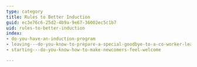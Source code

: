 ```yaml
---
type: category
title: Rules to Better Induction
guid: ec3e76c6-25d2-4b9a-9e67-36002ec5c1b7
uid: rules-to-better-induction
index:
- do-you-have-an-induction-program
- leaving---do-you-know-to-prepare-a-special-goodbye-to-a-co-worker-leaving-the-company
- starting---do-you-know-how-to-make-newcomers-feel-welcome

---
```

<p>​​​​​​</p>


